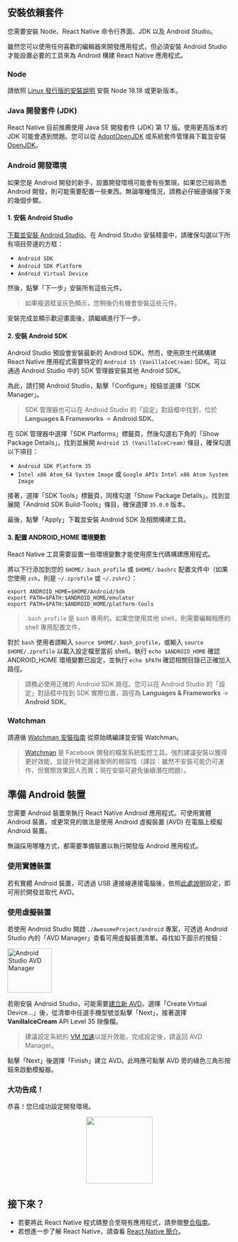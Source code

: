 ## 安裝依賴套件

您需要安裝 Node、React Native 命令行界面、JDK 以及 Android Studio。

雖然您可以使用任何喜歡的編輯器來開發應用程式，但必須安裝 Android Studio 才能設置必要的工具來為 Android 構建 React Native 應用程式。

<h3>Node</h3>

請依照 [Linux 發行版的安裝說明](https://nodejs.org/en/download/package-manager/) 安裝 Node 18.18 或更新版本。

<h3>Java 開發套件 (JDK)</h3>

React Native 目前推薦使用 Java SE 開發套件 (JDK) 第 17 版。使用更高版本的 JDK 可能會遇到問題。您可以從 [AdoptOpenJDK](https://adoptopenjdk.net/) 或系統套件管理員下載並安裝 [OpenJDK](https://openjdk.java.net)。

<h3>Android 開發環境</h3>

如果您是 Android 開發的新手，設置開發環境可能會有些繁瑣。如果您已經熟悉 Android 開發，則可能需要配置一些東西。無論哪種情況，請務必仔細遵循接下來的幾個步驟。

<h4 id="android-studio">1. 安裝 Android Studio</h4>

[下載並安裝 Android Studio](https://developer.android.com/studio/index.html)。在 Android Studio 安裝精靈中，請確保勾選以下所有項目旁邊的方框：

- `Android SDK`
- `Android SDK Platform`
- `Android Virtual Device`

然後，點擊「下一步」安裝所有這些元件。

> 如果複選框呈灰色顯示，您稍後仍有機會安裝這些元件。

安裝完成並顯示歡迎畫面後，請繼續進行下一步。

<h4 id="android-sdk">2. 安裝 Android SDK</h4>

Android Studio 預設會安裝最新的 Android SDK。然而，使用原生代碼構建 React Native 應用程式需要特定的 `Android 15 (VanillaIceCream)` SDK。可以通過 Android Studio 中的 SDK 管理器安裝其他 Android SDK。

為此，請打開 Android Studio，點擊「Configure」按鈕並選擇「SDK Manager」。

> SDK 管理器也可以在 Android Studio 的「設定」對話框中找到，位於 **Languages & Frameworks** → **Android SDK**。

在 SDK 管理器中選擇「SDK Platforms」標籤頁，然後勾選右下角的「Show Package Details」。找到並展開 `Android 15 (VanillaIceCream)` 條目，確保勾選以下項目：

- `Android SDK Platform 35`
- `Intel x86 Atom_64 System Image` 或 `Google APIs Intel x86 Atom System Image`

接著，選擇「SDK Tools」標籤頁，同樣勾選「Show Package Details」。找到並展開「Android SDK Build-Tools」條目，確保選擇 `35.0.0` 版本。

最後，點擊「Apply」下載並安裝 Android SDK 及相關構建工具。

<h4>3. 配置 ANDROID_HOME 環境變數</h4>

React Native 工具需要設置一些環境變數才能使用原生代碼構建應用程式。

將以下行添加到您的 `$HOME/.bash_profile` 或 `$HOME/.bashrc` 配置文件中（如果您使用 `zsh`，則是 `~/.zprofile` 或 `~/.zshrc`）：

```shell
export ANDROID_HOME=$HOME/Android/Sdk
export PATH=$PATH:$ANDROID_HOME/emulator
export PATH=$PATH:$ANDROID_HOME/platform-tools
```

> `.bash_profile` 是 `bash` 專用的。如果您使用其他 shell，則需要編輯相應的 shell 專用配置文件。

對於 `bash` 使用者請輸入 `source $HOME/.bash_profile`，或輸入 `source $HOME/.zprofile` 以載入設定檔至當前 shell。執行 `echo $ANDROID_HOME` 確認 ANDROID_HOME 環境變數已設定，並執行 `echo $PATH` 確認相關目錄已正確加入路徑。

> 請務必使用正確的 Android SDK 路徑。您可以在 Android Studio 的「設定」對話框中找到 SDK 實際位置，路徑為 **Languages & Frameworks** → **Android SDK**。

<h3>Watchman</h3>

請遵循 [Watchman 安裝指南](https://facebook.github.io/watchman/docs/install#buildinstall) 從原始碼編譯並安裝 Watchman。

> [Watchman](https://facebook.github.io/watchman/docs/install) 是 Facebook 開發的檔案系統監控工具。強烈建議安裝以獲得更好效能，並提升特定邊緣案例的相容性（譯註：雖然不安裝可能仍可運作，但實際效果因人而異；現在安裝可避免後續潛在問題）。

<h2>準備 Android 裝置</h2>

您需要 Android 裝置來執行 React Native Android 應用程式。可使用實體 Android 裝置，或更常見的做法是使用 Android 虛擬裝置 (AVD) 在電腦上模擬 Android 裝置。

無論採用哪種方式，都需要準備裝置以執行開發版 Android 應用程式。

<h3>使用實體裝置</h3>

若有實體 Android 裝置，可透過 USB 連接線連接電腦後，依照[此處說明](running-on-device.md)設定，即可用於開發並取代 AVD。

<h3>使用虛擬裝置</h3>

若使用 Android Studio 開啟 `./AwesomeProject/android` 專案，可透過 Android Studio 內的「AVD Manager」查看可用虛擬裝置清單。尋找如下圖示的按鈕：

<img src="/docs/assets/GettingStartedAndroidStudioAVD.svg" alt="Android Studio AVD Manager" width="100"/>

若剛安裝 Android Studio，可能需要[建立新 AVD](https://developer.android.com/studio/run/managing-avds.html)。選擇「Create Virtual Device...」後，從清單中任選手機型號並點擊「Next」，接著選擇 **VanillaIceCream** API Level 35 映像檔。

> 建議設定系統的 [VM 加速](https://developer.android.com/studio/run/emulator-acceleration.html#vm-linux)以提升效能。完成設定後，請返回 AVD Manager。

點擊「Next」後選擇「Finish」建立 AVD。此時應可點擊 AVD 旁的綠色三角形按鈕來啟動模擬器。

<h3>大功告成！</h3>

恭喜！您已成功設定開發環境。

<center><img src="/docs/assets/GettingStartedCongratulations.png" width="150"></img></center>

<h2>接下來？</h2>

- 若要將此 React Native 程式碼整合至現有應用程式，請參閱[整合指南](integration-with-existing-apps.md)。
- 若想進一步了解 React Native，請查看 [React Native 簡介](getting-started)。
